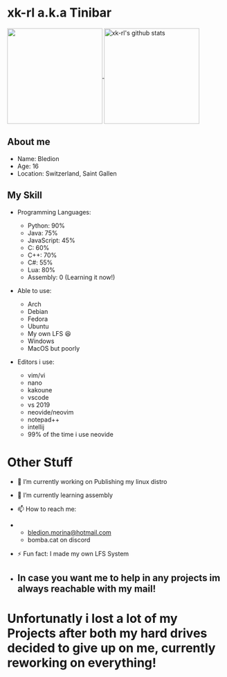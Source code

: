 # xk-rl a.k.a Tinibar
  
  <a href="https://github.com/xk-rl">
    <img align="center" src="https://github-readme-stats.vercel.app/api/top-langs/?username=xk-rl&hide=ASP.NET,jupyter%20notebook&theme=ambient_gradient" height="220px"/>
  </a>
  <a href="https://github.com/xk-rl">
   <img align="center" src="https://github-readme-stats.vercel.app/api?username=xk-rl&count_private=true&hide=stars&show_icons=true&theme=ambient_gradient&line_height=27" alt="xk-rl's github stats" height="220px" />
  </a>



## About me
- Name: Bledion
- Age: 16
- Location: Switzerland, Saint Gallen

## My Skill
- Programming Languages:
  - Python: 90%
  - Java: 75%
  - JavaScript: 45%
  - C: 60%
  - C++: 70%
  - C#: 55%
  - Lua: 80%
  - Assembly: 0 (Learning it now!)

- Able to use:
  - Arch
  - Debian
  - Fedora
  - Ubuntu
  - My own LFS :laughing:
  - Windows
  - MacOS but poorly

- Editors i use:
  - vim/vi
  - nano
  - kakoune
  - vscode
  - vs 2019
  - neovide/neovim
  - notepad++
  - intellij
  - 99% of the time i use neovide
# Other Stuff
- 🔭 I’m currently working on Publishing my linux distro
- 🌱 I’m currently learning assembly
- 📫 How to reach me:
- - bledion.morina@hotmail.com
  - bomba.cat on discord
- ⚡ Fun fact: I made my own LFS System

- ## In case you want me to help in any projects im always reachable with my mail!

# Unfortunatly i lost a lot of my Projects after both my hard drives decided to give up on me, currently reworking on everything!
